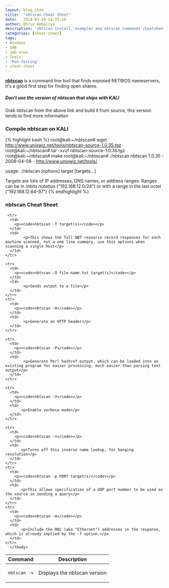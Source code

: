 ```yaml
---
layout: blog_item
title:  "nbtscan Cheat Sheet"
date:   2024-03-29 14:37:10
author: Dhruv Ambaliya
description: 'nbtscan install, examples and nbtscan commands cheatsheet'
categories: [cheat-sheet]
tags:
- Windows
- SMB
- smb-enum
- Tools
- 'Pen-Testing'
- cheat-sheet
---
```


**[nbtscan](http://www.unixwiz.net/tools/nbtscan.html)** is a command line tool that finds exposed NETBIOS nameservers, it's a good first step for finding open shares.

<div class="note tip">
  <h5>Don't use the version of nbtscan that ships with KALI</h5>
  <p>Grab nbtscan from the above link and build it from source, this version tends to find more information</p>
</div>

### Compile nbtscan on KALI

{% highlight bash %}
root@kali:~/nbtscan# wget http://www.unixwiz.net/tools/nbtscan-source-1.0.35.tgz
root@kali:~/nbtscan# tar -xvzf nbtscan-source-1.0.35.tgz
root@kali:~/nbtscan# make
root@kali:~/nbtscan# ./nbtscan
nbtscan 1.0.35 - 2008-04-08 - http://www.unixwiz.net/tools/

usage: ./nbtscan [options] target [targets...]

   Targets are lists of IP addresses, DNS names, or address
   ranges. Ranges can be in /nbits notation ("192.168.12.0/24")
   or with a range in the last octet ("192.168.12.64-97")
{% endhighlight %}

### nbtscan Cheat Sheet

<div class="mobile-side-scroller">
<table>
  <thead>
    <tr>
      <th>Command</th>
      <th>Description</th>
    </tr>
  </thead>
      <tbody>
      <tr>
      <td>
        <p><code>nbtscan -v</code></p>
      </td>
      <td>
            <p>Displays the nbtscan version</p>
      </td>
    </tr>

     <tr>
      <td>
        <p><code>nbtscan -f target(s)</code></p>
      </td>
      <td>
            <p>This shows the full NBT resource record responses for each machine scanned, not a one line summary, use this options when scanning a single host</p>
      </td>
    </tr>

    <tr>
      <td>
        <p><code>nbtscan -O file-name.txt target(s)</code></p>
      </td>
      <td>
            <p>Sends output to a file</p>
      </td>
    </tr>
    <tr>
      <td>
        <p><code>nbtscan -H</code></p>
      </td>
      <td>
            <p>Generate an HTTP header</p>
      </td>
    </tr>

    <tr>
      <td>
        <p><code>nbtscan -P</code></p>
      </td>
      <td>
            <p>Generate Perl hashref output, which can be loaded into an existing program for easier processing, much easier than parsing text output</p>
      </td>
    </tr>

    <tr>
      <td>
        <p><code>nbtscan -V</code></p>
      </td>
      <td>
           <p>Enable verbose mode</p>
      </td>
    </tr>

    <tr>
      <td>
        <p><code>nbtscan -n</code></p>
      </td>
      <td>
           <p>Turns off this inverse name lookup, for hanging resolution</p>
      </td>
    </tr>
    <tr>
      <td>
        <p><code>nbtscan -p PORT target(s)</code></p>
      </td>
      <td>
           <p>This allows specification of a UDP port number to be used as the source in sending a query</p>
      </td>
    </tr>
    <tr>
      <td>
        <p><code>nbtscan -m</code></p>
      </td>
      <td>
           <p>Include the MAC (aka "Ethernet") addresses in the response, which is already implied by the -f option.</p>
      </td>
    </tr>
      </tbody>
</table>
</div>
